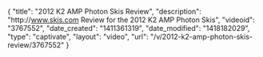 {
    "title": "2012 K2 AMP Photon Skis Review",
    "description": "http:\/\/www.skis.com Review for the 2012 K2 AMP Photon Skis",
    "videoid": "3767552",
    "date_created": "1411361319",
    "date_modified": "1418182029",
    "type": "captivate",
    "layout": "video",
    "url": "\/v\/2012-k2-amp-photon-skis-review\/3767552"
}